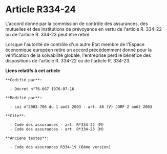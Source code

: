 # Article R334-24

L'accord donné par la commission de contrôle des assurances, des mutuelles et des institutions de prévoyance en vertu de
l'article R. 334-22 ou de l'article R. 334-23 peut être retiré.

Lorsque l'autorité de contrôle d'un autre Etat membre de l'Espace économique européen retire un accord précédemment donné
pour la vérification de la solvabilité globale, l'entreprise perd le bénéfice des dispositions de l'article R. 334-22 ou de
l'article R. 334-23.

**Liens relatifs à cet article**

	**Codifié par**:

	  - Décret n°76-667 1976-07-16

	**Modifié par**:

	  - Loi n°2003-706 du 1 août 2003 - art. 46 (V) JORF 2 août 2003

	**Cite**:

	  - Code des assurances - art. R*334-22 (M)
	  - Code des assurances - art. R*334-23 (M)

	**Anciens textes**:

	  - Code des assurances R334-19 (6ème version)
